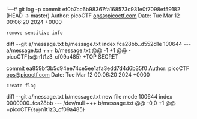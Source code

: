└─# git log -p
commit ef0b7cc6b98367fa168573c931e0f7098ef59182 (HEAD -> master)
Author: picoCTF <ops@picoctf.com>
Date:   Tue Mar 12 00:06:20 2024 +0000

    remove sensitive info

diff --git a/message.txt b/message.txt
index fca28bb..d552d1e 100644
--- a/message.txt
+++ b/message.txt
@@ -1 +1 @@
-picoCTF{s@n1t1z3_cf09a485}
+TOP SECRET

commit ea859bf3b5d94ee74ce5ee1afa3edd7d4d6b35f0
Author: picoCTF <ops@picoctf.com>
Date:   Tue Mar 12 00:06:20 2024 +0000

    create flag

diff --git a/message.txt b/message.txt
new file mode 100644
index 0000000..fca28bb
--- /dev/null
+++ b/message.txt
@@ -0,0 +1 @@
+picoCTF{s@n1t1z3_cf09a485}
